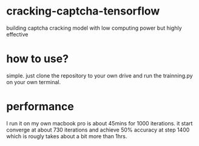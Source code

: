 # cracking-captcha-tensorflow
building captcha cracking model with low computing power but highly effective

# how to use?
simple.
just clone the repository to your own drive and run the trainning.py on your own terminal.

# performance
I run it on my own macbook pro is about 45mins for 1000 iterations. it start converge at about 730 iterations and achieve 50% accuracy at step 1400 which is rougly takes about a bit more than 1hrs.
